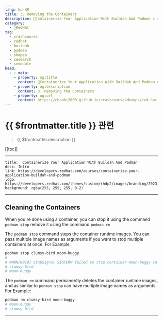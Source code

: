 ```yaml
---
lang: ko-KR
title: 3. Removing the Containers
description: 🔺Containerize Your Application With Buildah And Podman > 3. Removing the Containers
category:
  - 🔺RedHat
tag: 
  - crashcourse
  - redhat
  - buildah
  - podman
  - skopeo
  - sesearch
  - semodule
head:
  - - meta:
    - property: og:title
      content: 🔺Containerize Your Application With Buildah And Podman > 3. Removing the Containers
    - property: og:description
      content: 3. Removing the Containers
    - property: og:url
      content: https://chanhi2000.github.io/crashcourse/devops/red-hat-containerize-your-application-w-buildah-and-podman/03.html
---
```


# {{ $frontmatter.title }} 관련

> {{ $frontmatter.description }}

[[toc]]

---

```component VPCard
title:  Containerize Your Application With Buildah And Podman
desc: Intro
link: https://developers.redhat.com/courses/containerize-your-application-buildah-and-podman
logo: https://developers.redhat.com/themes/custom/rhdp2/images/branding/2023_RHDLogo_black_text.svg
background: rgba(255, 255, 255, 0.2)
```

---

## Cleaning the Containers

When you're done using a container, you can stop it using the command `podman stop` remove it using the command `podman rm`

The `podman stop` command stops the container runtime images. You can pass multiple image names as arguments if you want to stop multiple containers at once. For Example:

```sh
podman stop clumsy-bird moon-buggy
# 
# WARN[0010] StopSignal SIGTERM failed to stop container moon-buggy in 10 seconds, resorting to SIGKILL 
# clumsy-bird
# moon-buggy
```

The `podman rm` command permanently deletes the container runtime images, and as similar to `podman stop` can have multiple image names as arguments. For Example:

```sh
podman rm clumsy-bird moon-buggy
# moon-buggy
# clumsy-bird
```

---

<TagLinks />